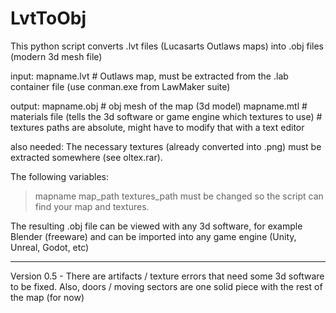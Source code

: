 # LvtToObj
This python script converts .lvt files (Lucasarts Outlaws maps) into .obj files (modern 3d mesh file)

input: mapname.lvt # Outlaws map, must be extracted from the .lab container file (use conman.exe from LawMaker suite)

output: mapname.obj # obj mesh of the map (3d model)
        mapname.mtl # materials file (tells the 3d software or game engine which textures to use)
                    # textures paths are absolute, might have to modify that with a text editor
                    
also needed: The necessary textures (already converted into .png) must be extracted somewhere (see oltex.rar). 

The following variables:
  >mapname
  >map_path
  >textures_path
must be changed so the script can find your map and textures.

The resulting .obj file can be viewed with any 3d software, for example Blender (freeware) and can be imported into any game engine (Unity, Unreal, Godot, etc)

*****
Version 0.5 - There are artifacts / texture errors that need some 3d software to be fixed.
              Also, doors / moving sectors are one solid piece with the rest of the map (for now)
